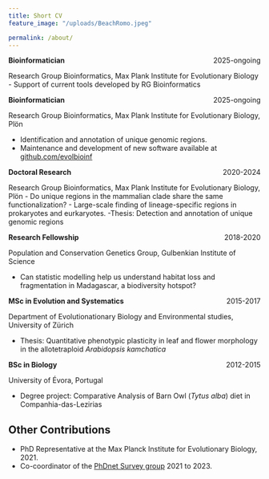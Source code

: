 ```yaml
---
title: Short CV
feature_image: "/uploads/BeachRomo.jpeg"

permalink: /about/
---
```


<p>
    <span> <b>Bioinformatician</b> </span>
    <span style="float:right;">2025-ongoing</span>
    <div class="clearix"></div>
</p>
Research Group Bioinformatics, Max Plank Institute for Evolutionary Biology
- Support of current tools developed by RG Bioinformatics
<p>


<p>
    <span> <b>Bioinformatician</b> </span>
    <span style="float:right;">2025-ongoing</span>
    <div class="clearix"></div>
</p>
Research Group Bioinformatics, Max Plank Institute for Evolutionary Biology, Plön

- Identification and annotation of unique genomic regions.
- Maintenance and development of new software available at <a
  href="https://github.com/evolbioinf/"> github.com/evolbioinf</a>

<p>
    <span> <b>Doctoral Research</b> </span>
    <span style="float:right;">2020-2024</span>
    <div class="clearix"></div>
</p>
Research Group Bioinformatics, Max Plank Institute for Evolutionary Biology, Plön
- Do unique regions in the mammalian clade share the same functionalization?
- Large-scale finding of lineage-specific regions in prokaryotes and eurkaryotes.
-Thesis: Detection and annotation of unique genomic regions

<p>
    <span> <b>Research Fellowship</b> </span>
    <span style="float:right;">2018-2020</span>
    <div class="clearix"></div>
</p>
Population and Conservation Genetics Group, Gulbenkian Institute of
Science

- Can statistic modelling help us understand habitat loss and
fragmentation in Madagascar, a biodiversity hotspot?


<p>
    <span> <b> MSc in Evolution and Systematics</b> </span>
    <span style="float:right;">2015-2017</span>
    <div class="clearix"></div>
</p>
Department of Evolutionationary Biology and Environmental studies, University of Zürich

- Thesis: Quantitative phenotypic plasticity in leaf and flower morphology in the allotetraploid <em>Arabidopsis kamchatica</em>


<p>
    <span> <b> BSc in Biology</b> </span>
    <span style="float:right;">2012-2015</span>
    <div class="clearix"></div>
</p>
University of Évora, Portugal

- Degree project: Comparative Analysis of Barn Owl (<em>Tytus alba</em>) diet in Companhia-das-Lezirias

## Other Contributions

- PhD Representative at the Max Planck Institute for Evolutionary Biology, 2021.
- Co-coordinator of the <a href="https://www.phdnet.mpg.de/survey"> PhDnet Survey group</a> 2021 to 2023.
